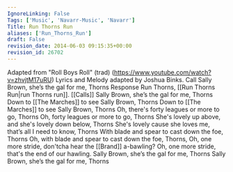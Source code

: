 ```yaml
---
IgnoreLinking: False
Tags: ['Music', 'Navarr-Music', 'Navarr']
Title: Run Thorns Run
aliases: ['Run_Thorns_Run']
draft: False
revision_date: 2014-06-03 09:15:35+00:00
revision_id: 26702
---
```


Adapted from "Roll Boys Roll" (trad) (https://www.youtube.com/watch?v=zhvjtM17uRU)
Lyrics and Melody adapted by Joshua Binks.
Call
Sally Brown, she’s the gal for me, Thorns
Response
Run Thorns, [[Run Thorns Run|run Thorns run]].
[[Calls]]
Sally Brown, she’s the gal for me, Thorns
Down to [[The Marches]] to see Sally Brown, Thorns
Down to [[The Marches]] to see Sally Brown, Thorns
Oh, there's forty leagues or more to go, Thorns
Oh, forty leagues or more to go, Thorns
She's lovely up above, and she's lovely down below, Thorns
She's lovely cause she loves me, that’s all I need to know, Thorns
With blade and spear to cast down the foe, Thorns
Oh, with blade and spear to cast down the foe, Thorns,
Oh, one more stride, don'tcha hear the [[Brand]] a-bawling?
Oh, one more stride, that's the end of our hawling.
Sally Brown, she’s the gal for me, Thorns
Sally Brown, she’s the gal for me, Thorns